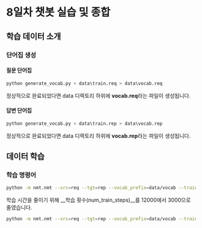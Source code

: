 # 8일차 챗봇 실습 및 종합

## 학습 데이터 소개

### 단어집 생성

#### 질문 단어집

```bash
python generate_vocab.py < data\train.req > data\vocab.req
```

정상적으로 완료되었다면 data 디렉토리 하위에 **vocab.req**라는 파일이 생성됩니다.

#### 답변 단어집

```bash
python generate_vocab.py < data\train.rep > data\vocab.rep
```

정상적으로 완료되었다면 data 디렉토리 하위에 **vocab.rep**라는 파일이 생성됩니다.

## 데이터 학습

### 학습 명령어

```bash
python -m nmt.nmt --src=req --tgt=rep --vocab_prefix=data/vocab --train_prefix=data/train --dev_prefix=data/dev --test_prefix=data/test --out_dir=nmt_model --num_train_steps=12000 --steps_per_stats=100 --num_layers=4 --num_units=128 --dropout=0.2 --metrics=bleu --attention=scaled_luong
```

학습 시간을 줄이기 위해 __학습 횟수(num_train_steps)__를 12000에서 3000으로 줄였습니다.

```bash
python -m nmt.nmt --src=req --tgt=rep --vocab_prefix=data/vocab --train_prefix=data/train --dev_prefix=data/dev --test_prefix=data/test --out_dir=nmt_model --num_train_steps=3000 --steps_per_stats=100 --num_layers=4 --num_units=128 --dropout=0.2 --metrics=bleu --attention=scaled_luong
```
